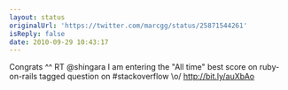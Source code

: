 ```yaml
---
layout: status
originalUrl: 'https://twitter.com/marcgg/status/25871544261'
isReply: false
date: 2010-09-29 10:43:17
---
```


Congrats ^^ RT @shingara I am entering the "All time" best score on ruby-on-rails tagged question on #stackoverflow \o/ http://bit.ly/auXbAo
